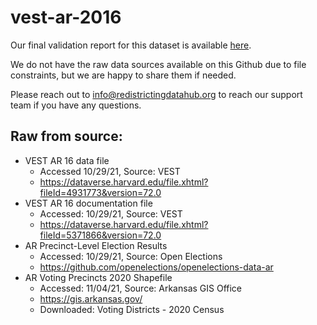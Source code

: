 # vest-ar-2016

Our final validation report for this dataset is available [here](). 

We do not have the raw data sources available on this Github due to file constraints, but we are happy to share them if needed. 

Please reach out to info@redistrictingdatahub.org to reach our support team if you have any questions.

## Raw from source:

- VEST AR 16 data file
  - Accessed 10/29/21, Source: VEST
  - https://dataverse.harvard.edu/file.xhtml?fileId=4931773&version=72.0
- VEST AR 16 documentation file
  - Accessed: 10/29/21, Source: VEST
  - https://dataverse.harvard.edu/file.xhtml?fileId=5371866&version=72.0
- AR Precinct-Level Election Results
  - Accessed: 10/29/21, Source: Open Elections
  - https://github.com/openelections/openelections-data-ar
- AR Voting Precincts 2020 Shapefile
  - Accessed: 11/04/21, Source: Arkansas GIS Office
  - https://gis.arkansas.gov/
  - Downloaded: Voting Districts - 2020 Census

